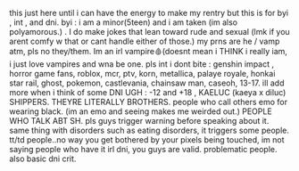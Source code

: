 this just here until i can have the energy to make my rentry but this is for byi , int , and dni.
byi : i am a minor(5teen) and i am taken (im also polyamorous.) . I do make jokes that lean toward rude and sexual (lmk if you arent comfy w that or cant handle either of those.) my prns are he / vamp atm, pls no they/them. Im an irl vampire🩸(doesnt mean i THINK i really iam, i just love vampires and wna be one. 
pls int i dont bite : genshin impact , horror game fans, roblox, mcr, ptv, korn, metallica, palaye royale, honkai star rail, ghost, pokemon, castlevania, chainsaw man, caseoh, 13-17. ill add more when i think of some
DNI UGH : -12 and +18 , KAELUC (kaeya x diluc) SHIPPERS. THEYRE LITERALLY BROTHERS. people who call others emo for wearing black. (im an emo and seeing makes me weirded out.) PEOPLE WHO TALK ABT SH. pls guys trigger warning before speaking about it. same thing with disorders such as eating disorders, it triggers some people. tt/td people..no way you get bothered by your pixels being touched, im not saying people who have it irl dni, you guys are valid. problematic people. also basic dni crit. 

